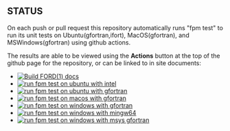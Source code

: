 ## STATUS

On each push or pull request this repository automatically runs "fpm
test" to run its unit tests on Ubuntu(gfortran,ifort), MacOS(gfortran),
and MSWindows(gfortran) using github actions.

The results are able to be viewed using the **Actions** button at the
top of the github page for the repository, or can be linked to in site
documents:

+ [![Build FORD(1) docs](https://github.com/urbanjost/M_pixel/actions/workflows/deploy_api_docs.yml/badge.svg)](https://github.com/urbanjost/M_pixel/actions/workflows/deploy_api_docs.yml)
+ [![run fpm test on ubuntu with intel](https://github.com/urbanjost/M_pixel/actions/workflows/test_intel_ubuntu.yml/badge.svg)](https://github.com/urbanjost/M_pixel/actions/workflows/test_intel_ubuntu.yml)
+ [![run fpm test on ubuntu with gfortran](https://github.com/urbanjost/M_pixel/actions/workflows/test_gfortran_ubuntu.yml/badge.svg)](https://github.com/urbanjost/M_pixel/actions/workflows/test_gfortran_ubuntu.yml)
+ [![run fpm test on macos with gfortran](https://github.com/urbanjost/M_pixel/actions/workflows/test_gfortran_macos.yml/badge.svg)](https://github.com/urbanjost/M_pixel/actions/workflows/test_gfortran_macos.yml)
+ [![run fpm test on windows with gfortran](https://github.com/urbanjost/M_pixel/actions/workflows/test_gfortran_windows.yml/badge.svg)](https://github.com/urbanjost/M_pixel/actions/workflows/test_gfortran_windows.yml)
+ [![run fpm test on windows with mingw64 ](https://github.com/urbanjost/M_pixel/actions/workflows/test_gfortran_mingw64_windows.yml/badge.svg)](https://github.com/urbanjost/M_pixel/actions/workflows/test_gfortran_mingw64_windows.yml)
+ [![run fpm test on windows with msys gfortran](https://github.com/urbanjost/M_pixel/actions/workflows/test_gfortran_msys_windows.yml/badge.svg)](https://github.com/urbanjost/M_pixel/actions/workflows/test_gfortran_msys_windows.yml)

